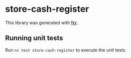 # store-cash-register

This library was generated with [Nx](https://nx.dev).

## Running unit tests

Run `nx test store-cash-register` to execute the unit tests.
